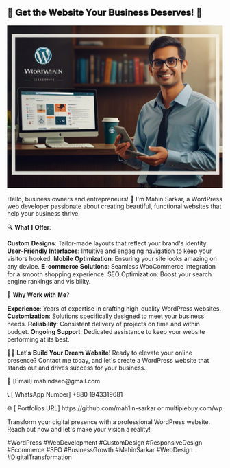 ## 🌟 𝐆𝐞𝐭 𝐭𝐡𝐞 𝐖𝐞𝐛𝐬𝐢𝐭𝐞 𝐘𝐨𝐮𝐫 𝐁𝐮𝐬𝐢𝐧𝐞𝐬𝐬 𝐃𝐞𝐬𝐞𝐫𝐯𝐞𝐬! 🌟
<img src="https://github.com/mah1in-sarkar/wordpress-6/blob/main/Default_Create_a_visually_appealing_digital_illustration_to_pr_1.jpg">

Hello, business owners and entrepreneurs! 👋 I'm Mahin Sarkar, a WordPress web developer passionate about creating beautiful, functional websites that help your business thrive.

🔍 𝐖𝐡𝐚𝐭 𝐈 𝐎𝐟𝐟𝐞𝐫:

𝐂𝐮𝐬𝐭𝐨𝐦 𝐃𝐞𝐬𝐢𝐠𝐧𝐬: Tailor-made layouts that reflect your brand's identity.
𝐔𝐬𝐞𝐫-𝐅𝐫𝐢𝐞𝐧𝐝𝐥𝐲 𝐈𝐧𝐭𝐞𝐫𝐟𝐚𝐜𝐞𝐬: Intuitive and engaging navigation to keep your visitors hooked.
𝐌𝐨𝐛𝐢𝐥𝐞 𝐎𝐩𝐭𝐢𝐦𝐢𝐳𝐚𝐭𝐢𝐨𝐧: Ensuring your site looks amazing on any device.
𝐄-𝐜𝐨𝐦𝐦𝐞𝐫𝐜𝐞 𝐒𝐨𝐥𝐮𝐭𝐢𝐨𝐧𝐬: Seamless WooCommerce integration for a smooth shopping experience.
SEO Optimization: Boost your search engine rankings and visibility.

💼 𝐖𝐡𝐲 𝐖𝐨𝐫𝐤 𝐰𝐢𝐭𝐡 𝐌𝐞?

𝐄𝐱𝐩𝐞𝐫𝐢𝐞𝐧𝐜𝐞: Years of expertise in crafting high-quality WordPress websites.
𝐂𝐮𝐬𝐭𝐨𝐦𝐢𝐳𝐚𝐭𝐢𝐨𝐧: Solutions specifically designed to meet your business needs.
𝐑𝐞𝐥𝐢𝐚𝐛𝐢𝐥𝐢𝐭𝐲: Consistent delivery of projects on time and within budget.
𝐎𝐧𝐠𝐨𝐢𝐧𝐠 𝐒𝐮𝐩𝐩𝐨𝐫𝐭: Dedicated assistance to keep your website performing at its best.

👨‍💻 𝐋𝐞𝐭'𝐬 𝐁𝐮𝐢𝐥𝐝 𝐘𝐨𝐮𝐫 𝐃𝐫𝐞𝐚𝐦 𝐖𝐞𝐛𝐬𝐢𝐭𝐞!
Ready to elevate your online presence? Contact me today, and let's create a WordPress website that stands out and drives success for your business.

<p>📧 [Email] mahindseo@gmail.com</p>
<p>📞 [ WhatsApp Number] +880 1943319681</p>
<p>🌐 [ Portfolios URL] https://github.com/mah1in-sarkar or multiplebuy.com/wp</p>

Transform your digital presence with a professional WordPress website. Reach out now and let's make your vision a reality!

#WordPress #WebDevelopment #CustomDesign #ResponsiveDesign #Ecommerce #SEO #BusinessGrowth #MahinSarkar #WebDesign #DigitalTransformation
